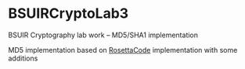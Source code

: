 # BSUIRCryptoLab3
BSUIR Cryptography lab work – MD5/SHA1 implementation

MD5 implementation based on [RosettaCode](http://rosettacode.org/wiki/MD5/Implementation#Kotlin) implementation with some additions
